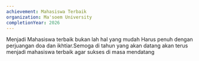 ```yaml
---
achievement: Mahasiswa Terbaik
organization: Ma'soem University
completionYear: 2026
---
```


Menjadi Mahasiswa terbaik bukan lah hal yang mudah Harus penuh dengan perjuangan doa dan ikhtiar.Semoga di tahun yang akan datang akan terus menjadi mahasiswa terbaik agar sukses di masa mendatang
